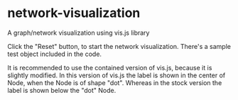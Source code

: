 network-visualization
=====================

A graph/network visualization using vis.js library

Click the "Reset" button, to start the network visualization. There's a sample test object included in the code.

It is recommended to use the contained version of vis.js, because it is slightly modified. In this version of vis.js the label is shown in the center of Node, when the Node is of shape "dot". Whereas in the stock version the label is shown below the "dot" Node.
